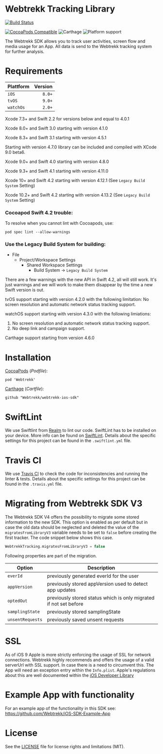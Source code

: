 # Webtrekk Tracking Library

[![Build Status](https://travis-ci.org/Webtrekk/webtrekk-ios-sdk.svg?branch=master)](https://travis-ci.org/Webtrekk/webtrekk-ios-sdk)

[![CocoaPods Compatible](https://img.shields.io/cocoapods/v/Webtrekk.svg?style=flat-square)](https://cocoapods.org/pods/Webtrekk) ![Carthage](https://img.shields.io/badge/Carthage-compatible-4BC51D.svg?style=flat) ![Platform support](https://img.shields.io/badge/platform-ios%20%7C%20tvos%20%7C%20watchos-lightgrey.svg?style=flat-square)

The Webtrekk SDK allows you to track user activities, screen flow and media usage for an App. All data is send to the Webtrekk tracking system for further analysis.

# Requirements

| Plattform | Version            |
|-----------|-------------------:|
| `iOS`     |             `8.0+` |
| `tvOS`    |             `9.0+` |
| `watchOs` |             `2.0+` |

Xcode 7.3+ and Swift 2.2 for versions below and equal to 4.0.1

Xcode 8.0+ and Swift 3.0 starting with version 4.1.0

Xcode 8.3+ and Swift 3.1 starting with version 4.5.1

Starting with version 4.7.0 library can be included and compiled with XCode 9.0 beta6.

Xcode 9.0+ and Swift 4.0 starting with version 4.8.0

Xcode 9.3+ and Swift 4.1 starting with version 4.11.0

Xcode 10+ and Swift 4.2 starting with version 4.12.1 (See `Legacy Build System` Setting)

Xcode 10.2+ and Swift 4.2 starting with version 4.13.2 (See `Legacy Build System` Setting)

### Cocoapod Swift 4.2 trouble:
To resolve when you cannot lint with Cocoapods, use:

`pod spec lint --allow-warnings`

### Use the Legacy Build System for building:
- File
    - Project/Workspace Settings
      - Shared Workspace Settings
        - Build System -> `Legacy Build System`

There are a few warnings with the new API in Swift 4.2, all will still work. It's just warnings and we will work to make them disappear by the time a new Swift version is out.

tvOS support starting with version 4.2.0 with the following limitation:
No screen resolution and automatic network status tracking support.

watchOS support starting with version 4.3.0 with the following limiations:
1. No screen resolution and automatic network status tracking support.
2. No deep link and campaign support.

Carthage support starting from version 4.6.0


# Installation

[CocoaPods](htttps://www.cocoapods.org) (*Podfile*):

`pod 'Webtrekk'`

[Carthage](https://github.com/Carthage/Carthage) (*Cartfile*):

`github "Webtrekk/webtrekk-ios-sdk"`

# SwiftLint

We use Swiftlint from [Realm](https://realm.io/) to lint our code. SwiftLint has to be installed on your device. 
More info can be found on [SwiftLint](https://github.com/realm/SwiftLint). 
Details about the specific settings for this project can be found in the `.swiftlint.yml` file.

# Travis CI

We use [Travis CI](https://travis-ci.org/) to check the code for inconsistencies and running the linter & tests. 
Details about the specific settings for this project can be found in the `.travis.yml` file.


# Migrating from Webtrekk SDK V3

The Webtrekk SDK V4 offers the possibility to migrate some stored information to the new SDK. This option is enabled as per default but in case the old data should be neglected and deleted the value of the `migratesFromLibraryV3` variable needs to be set to `false` before creating the first tracker. The code snippet below shows this case.

```swift
WebtrekkTracking.migratesFromLibraryV3 = false
```

Following properties are part of the migration.

| Option           | Description                                                       |
|------------------|-------------------------------------------------------------------|
| `everId`         | previously generated everId for the user                          |
| `appVersion`     | previously stored appVersion used to detect app updates           |
| `optedOut`       | previously stored status which is only migrated if not set before |
| `samplingState`  | previously stored samplingState                                   |
| `unsentRequests` | previously saved unsent requests                                  |

# SSL

As of iOS 9 Apple is more strictly enforcing the usage of SSL for network connections. Webtrekk highly recommends and offers the usage of a valid serverUrl with SSL support. In case there is a need to circumvent this. The App will need an exception entry within the `Info.plist`. Apple's regulations about this are well documented within the [iOS Developer Library](https://developer.apple.com/library/ios/documentation/General/Reference/InfoPlistKeyReference/Articles/CocoaKeys.html#//apple_ref/doc/uid/TP40009251-SW33)

# Example App with functionality

For an example app of the functionality in this SDK see: https://github.com/Webtrekk/iOS-SDK-Example-App

# License

See the [LICENSE](LICENSE.md) file for license rights and limitations (MIT).

